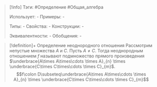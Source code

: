 > [!info]
> Тэги: #Определение #Общая_алгебра 
> 
> Использует: *-*
> Примеры: *-*
> 
> Типы: *-*
> Свойства: *-*
> Конструкции: *-*
> 
> Эквивалентности: *-*
> Обобщения: *-*

> [!definition]+ Определение неоднородного отношения
> Рассмотрим непустые множества $A$ и $C$. Пусть $A \not= C$. Тогда неоднородным отношением $f$ называют подмножество прямого произведения $\underbrace{A\times A\times\cdots \times A}_{n} \times \underbrace{C\times C\times\cdots \times C}_{m}$. 
> $$f\colon D\subseteq\underbrace{A\times A\times\cdots \times A}_{n} \times \underbrace{C\times C\times\cdots \times C}_{m}$$